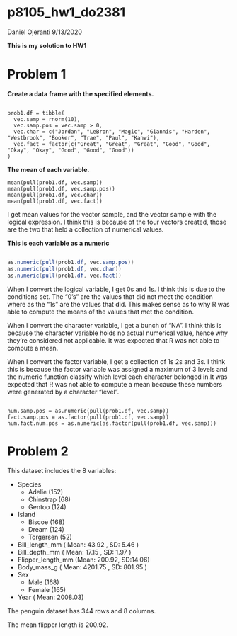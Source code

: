 p8105\_hw1\_do2381
================
Daniel Ojeranti
9/13/2020

**This is my solution to HW1**

# Problem 1

**Create a data frame with the specified elements.**

``` create

prob1.df = tibble(
  vec.samp = rnorm(10),
  vec.samp.pos = vec.samp > 0,
  vec.char = c("Jordan", "LeBron", "Magic", "Giannis", "Harden", "Westbrook", "Booker", "Trae", "Paul", "Kahwi"),
  vec.fact = factor(c("Great", "Great", "Great", "Good", "Good", "Okay", "Okay", "Good", "Good", "Good"))
)
```

**The mean of each variable.**

``` mean
mean(pull(prob1.df, vec.samp))
mean(pull(prob1.df, vec.samp.pos))
mean(pull(prob1.df, vec.char))
mean(pull(prob1.df, vec.fact))
```

I get mean values for the vector sample, and the vector sample with the
logical expression. I think this is because of the four vectors created,
those are the two that held a collection of numerical values.

**This is each variable as a numeric**

``` as

as.numeric(pull(prob1.df, vec.samp.pos))
as.numeric(pull(prob1.df, vec.char))
as.numeric(pull(prob1.df, vec.fact))
```

When I convert the logical variable, I get 0s and 1s. I think this is
due to the conditions set. The “0’s” are the values that did not meet
the condition where as the “1s” are the values that did. This makes
sense as to why R was able to compute the means of the values that met
the condition.

When I convert the character variable, I get a bunch of “NA”. I think
this is because the character variable holds no actual numerical value,
hence why they’re considered not applicable. It was expected that R was
not able to compute a mean.

When I convert the factor variable, I get a collection of 1s 2s and 3s.
I think this is because the factor variable was assigned a maximum of 3
levels and the numeric function classify which level each character
belonged in.It was expected that R was not able to compute a mean
because these numbers were generated by a character “level”.

``` secondchunk

num.samp.pos = as.numeric(pull(prob1.df, vec.samp))
fact.samp.pos = as.factor(pull(prob1.df, vec.samp))
num.fact.num.pos = as.numeric(as.factor(pull(prob1.df, vec.samp)))
```

# Problem 2

This dataset includes the 8 variables:

  - Species
      - Adelie (152)
      - Chinstrap (68)
      - Gentoo (124)
  - Island
      - Biscoe (168)
      - Dream (124)
      - Torgersen (52)
  - Bill\_length\_mm ( Mean: 43.92 , SD: 5.46 )
  - Bill\_depth\_mm ( Mean: 17.15 , SD: 1.97 )
  - Flipper\_length\_mm (Mean: 200.92, SD:14.06)
  - Body\_mass\_g ( Mean: 4201.75 , SD: 801.95 )
  - Sex
      - Male (168)
      - Female (165)
  - Year ( Mean: 2008.03)

The penguin dataset has 344 rows and 8 columns.

The mean flipper length is 200.92.
